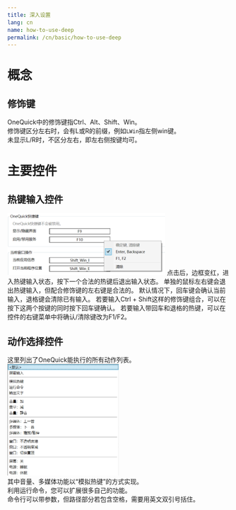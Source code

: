 ```yaml
---
title: 深入设置
lang: cn
name: how-to-use-deep
permalink: /cn/basic/how-to-use-deep
---
```


# 概念

## 修饰键

OneQuick中的修饰键指Ctrl、Alt、Shift、Win。  
修饰键区分左右时，会有L或R的前缀，例如`LWin`指左侧win键。  
未显示L/R时，不区分左右，即左右侧按键均可。  

# 主要控件

## 热键输入控件

<img src="/img/shot/hotkey-control_cn.png" style="max-height: 10em;">  
点击后，边框变红，进入热键输入状态，按下一个合法的热键后退出输入状态。  
单独的鼠标左右键会退出热键输入，但配合修饰键的左右键是合法的。  
默认情况下，回车键会确认当前输入，退格键会清除已有输入。  
若要输入Ctrl + Shift这样的修饰键组合，可以在按下这两个按键的同时按下回车键确认。  
若要输入带回车和退格的热键，可以在控件的右键菜单中将确认/清除键改为F1/F2。  


## 动作选择控件

这里列出了OneQuick能执行的所有动作列表。  
<img src="/img/shot/operation-control_cn.png" style="max-height: 18em;">  
其中音量、多媒体功能以“模拟热键”的方式实现。  
利用运行命令，您可以扩展很多自己的功能。  
命令行可以带参数，但路径部分若包含空格，需要用英文双引号括住。

